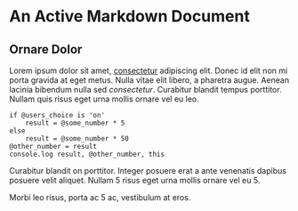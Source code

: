 # An Active Markdown Document

## Ornare Dolor

Lorem ipsum dolor sit amet, [consectetur](http://example.com) adipiscing elit. Donec id elit non mi
porta gravida at eget metus. Nulla vitae elit libero, a pharetra augue. Aenean
lacinia bibendum nulla sed *consectetur*. Curabitur blandit tempus porttitor.
Nullam quis risus eget urna mollis ornare vel eu leo.

    if @users_choice is 'on'
        result = @some_number * 5
    else
        result = @some_number * 50
    @other_number = result
    console.log result, @other_number, this


Curabitur blandit <span class="live-text"  data-name="users_choice" data-config='["on", "or", "off"]'>on</span> porttitor. Integer posuere erat a ante venenatis
dapibus posuere velit aliquet. Nullam <span class="live-text"  data-name="some_number" data-config='["[0..10]"]'>5</span> risus eget urna
mollis ornare vel eu <span class="live-text"  data-name="some_number" data-config='[]'>5</span>.

Morbi leo risus, porta ac <span class="live-text"  data-name="other_number" data-config='[]'>5</span> ac, vestibulum
at eros.
